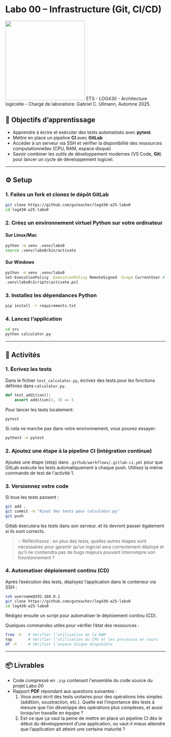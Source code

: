 # Labo 00 – Infrastructure (Git, CI/CD)
<img src="https://upload.wikimedia.org/wikipedia/commons/2/2a/Ets_quebec_logo.png" width="250">    
ÉTS - LOG430 - Architecture logicielle - Chargé de laboratoire: Gabriel C. Ullmann, Automne 2025.    

## 🎯 Objectifs d’apprentissage
- Apprendre à écrire et exécuter des tests automatisés avec **pytest**.
- Mettre en place un pipeline **CI** avec **GitLab** 
- Accéder à un serveur via SSH et vérifier la disponibilité des ressources computationnelles (CPU, RAM, espace disque)
- Savoir combiner les outils de développement modernes (VS Code, **Git**) pour lancer un cycle de développement logiciel.

---

## ⚙️ Setup

### 1. Faites un fork et clonez le dépôt GitLab

```bash
git clone https://github.com/guteacher/log430-a25-labo0
cd log430-a25-labo0
```

### 2. Créez un environnement virtuel Python sur votre ordinateur

#### Sur Linux/Mac
```bash
python -m venv .venv/labo0
source .venv/labo0/bin/activate
```

#### Sur Windows
```bash
python -m venv .venv/labo0
Set-ExecutionPolicy -ExecutionPolicy RemoteSigned -Scope CurrentUser # Si nécessaire
.venv\labo0\Scripts\activate.ps1
```

### 3. Installez les dépendances Python

```bash
pip install -r requirements.txt
```

### 4. Lancez l’application

```bash
cd src
python calculator.py
```

---

## 🧪 Activités

### 1. Écrivez les tests

Dans le fichier `test_calculator.py`, écrivez des tests pour les fonctions définies dans `calculator.py`.

```python
def test_addition():
    assert addition(2, 3) == 5
```
Pour lancer les tests localement:

```bash
pytest
```

Si cela ne marche pas dans votre environnement, vous pouvez essayer:
```bash
python3 -m pytest
```

### 2. Ajoutez une étape à la pipeline CI (intégration continue)

Ajoutez une étape (step) dans `.github/workflows/.gitlab-ci.yml` pour que GitLab exécute les tests automatiquement à chaque push. Utilisez la même commande de test de l'activité 1.

### 3. Versionnez votre code

Si tous les tests passent :

```bash
git add .
git commit -m "Ajout des tests pour calculator.py"
git push
```

Gitlab éxecutera les tests dans son serveur, et ils devront passer également si ils sont corrects.

> 💡 Réfléchissez : en plus des tests, quelles autres étapes sont nécessaires pour garantir qu’un logiciel sera correctement déployé et qu’il ne contiendra pas de bugs majeurs pouvant interrompre son fonctionnement ?

### 4. Automatiser déploiement continu (CD)
Après l’exécution des tests, déployez l’application dans le conteneur via SSH :

```bash
ssh username@192.168.0.1
git clone https://github.com/guteacher/log430-a25-labo0
cd log430-a25-labo0
```

Rédigez ensuite un script pour automatiser le déploiement continu (CD).

Quelques commandes utiles pour vérifier l’état des ressources :
```bash
free -h   # Vérifier l’utilisation de la RAM
top       # Vérifier l’utilisation du CPU et les processus en cours
df -h     # Vérifier l’espace disque disponible
```

---

## 📦 Livrables

- Code compressé en `.zip` contenant l'ensemble du code source du projet Labo 00
- Rapport **PDF** répondant aux questions suivantes :
  1. Vous avez écrit des tests unitaires pour des opérations très simples (addition, soustraction, etc.). Quelle est l’importance des tests à mesure que l’on développe des opérations plus complexes, et aussi lorsqu’on travaille en équipe ?
  2. Est-ce que ça vaut la peine de mettre en place un pipeline CI dès le début du développement d’une application, ou vaut-il mieux attendre que l’application ait atteint une certaine maturité ?


